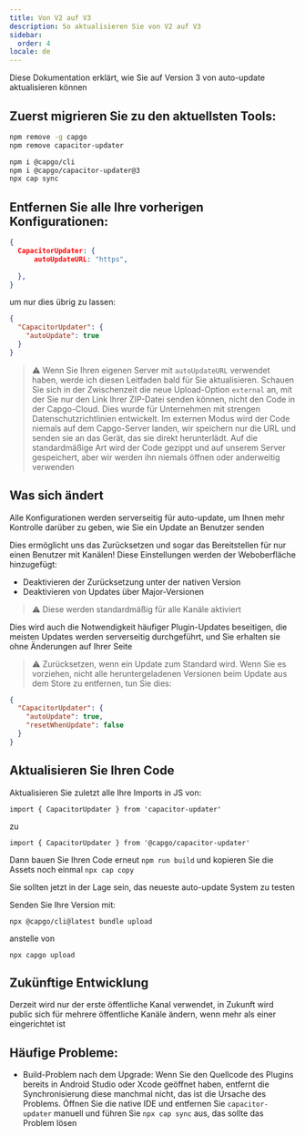 ```yaml
---
title: Von V2 auf V3
description: So aktualisieren Sie von V2 auf V3
sidebar:
  order: 4
locale: de
---
```


Diese Dokumentation erklärt, wie Sie auf Version 3 von auto-update aktualisieren können

## Zuerst migrieren Sie zu den aktuellsten Tools:

```bash
npm remove -g capgo
npm remove capacitor-updater

npm i @capgo/cli
npm i @capgo/capacitor-updater@3
npx cap sync
```

## Entfernen Sie alle Ihre vorherigen Konfigurationen:

```json
{
  CapacitorUpdater: {
      autoUpdateURL: "https",
      
  },
}
```

um nur dies übrig zu lassen:

```json
{
  "CapacitorUpdater": {
    "autoUpdate": true
  }
}
```

> ⚠️ Wenn Sie Ihren eigenen Server mit `autoUpdateURL` verwendet haben, werde ich diesen Leitfaden bald für Sie aktualisieren. Schauen Sie sich in der Zwischenzeit die neue Upload-Option `external` an, mit der Sie nur den Link Ihrer ZIP-Datei senden können, nicht den Code in der Capgo-Cloud. Dies wurde für Unternehmen mit strengen Datenschutzrichtlinien entwickelt. Im externen Modus wird der Code niemals auf dem Capgo-Server landen, wir speichern nur die URL und senden sie an das Gerät, das sie direkt herunterlädt. Auf die standardmäßige Art wird der Code gezippt und auf unserem Server gespeichert, aber wir werden ihn niemals öffnen oder anderweitig verwenden

## Was sich ändert

Alle Konfigurationen werden serverseitig für auto-update, um Ihnen mehr Kontrolle darüber zu geben, wie Sie ein Update an Benutzer senden

Dies ermöglicht uns das Zurücksetzen und sogar das Bereitstellen für nur einen Benutzer mit Kanälen! Diese Einstellungen werden der Weboberfläche hinzugefügt:

* Deaktivieren der Zurücksetzung unter der nativen Version
* Deaktivieren von Updates über Major-Versionen

> ⚠️ Diese werden standardmäßig für alle Kanäle aktiviert

Dies wird auch die Notwendigkeit häufiger Plugin-Updates beseitigen, die meisten Updates werden serverseitig durchgeführt, und Sie erhalten sie ohne Änderungen auf Ihrer Seite

> ⚠️ Zurücksetzen, wenn ein Update zum Standard wird. Wenn Sie es vorziehen, nicht alle heruntergeladenen Versionen beim Update aus dem Store zu entfernen, tun Sie dies:

```json
{
  "CapacitorUpdater": {
    "autoUpdate": true,
    "resetWhenUpdate": false
  }
}
```

## Aktualisieren Sie Ihren Code

Aktualisieren Sie zuletzt alle Ihre Imports in JS von:

```
import { CapacitorUpdater } from 'capacitor-updater'
```

zu

```
import { CapacitorUpdater } from '@capgo/capacitor-updater'
```

Dann bauen Sie Ihren Code erneut `npm run build` und kopieren Sie die Assets noch einmal `npx cap copy`

Sie sollten jetzt in der Lage sein, das neueste auto-update System zu testen

Senden Sie Ihre Version mit:

```
npx @capgo/cli@latest bundle upload
```

anstelle von

```
npx capgo upload
```

## Zukünftige Entwicklung

Derzeit wird nur der erste öffentliche Kanal verwendet, in Zukunft wird public sich für mehrere öffentliche Kanäle ändern, wenn mehr als einer eingerichtet ist

## Häufige Probleme:

* Build-Problem nach dem Upgrade: Wenn Sie den Quellcode des Plugins bereits in Android Studio oder Xcode geöffnet haben, entfernt die Synchronisierung diese manchmal nicht, das ist die Ursache des Problems. Öffnen Sie die native IDE und entfernen Sie `capacitor-updater` manuell und führen Sie `npx cap sync` aus, das sollte das Problem lösen
